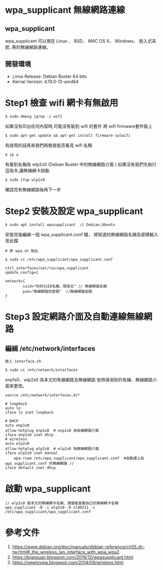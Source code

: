 # wpa_supplicant 無線網路連線
##  wpa_supplicant
wpa_supplicant 可以用在 Linux 、 BSD、 MAC OS X、 Windows、 嵌入式系統..等的無線網路連線。
## 開發環境
* Linux Release: Debian Buster 64 bits
* Kernal Version: 4.19.0-12-amd64
# Step1 檢查 wifi 網卡有無啟用
```
$ sudo dmesg |grep -i wifi
```
如果沒有印出任何內容時,可能沒有裝到 wifi 的套件
將 wifi firmware套件裝上

```
$ sudo apt-get update && apt-get install firmware-iwlwifi
```


有啟用的話再來我們再檢查能否看見 wifi 名稱 

```
$ ip a 
```
有看到名稱為 wlp2s0 (Debian Buster 中的無線網路介面 )
如果沒有我們先執行這指令,讓無線網卡啟動
```
$ sudo ifup wlp2s0  
```
確認完有無線網路後再下一步
# Step2 安裝及設定 wpa_supplicant 
```
$ sudo apt install wpasupplicant  // Debian,Ubuntu
```
安裝完後編緝一個 wpa_supplicant.conf 檔，
將知道的無線網路名稱及密碼輸入至此檔
```
# 將 wpa.sh 放此
```

```  
$ sudo vi /etc/wpa_supplicant/wpa_supplicant.conf
```

```
ctrl_interface=/var/run/wpa_supplicant
update_config=1

network={
        ssid="你的SSID名稱，限英文" // 無線網路名稱
        psk="無線網路的密碼"  //無線網路密碼
}

```
# Step3 設定網路介面及自動連線無線網路
## 編緝 /etc/network/interfaces 
```
放入 interface.sh
```

    
``` 
$ sudo vi /etc/network/interfaces 
```
enp1s0、wlp2s0 為本文的有線網路及無線網路
依照偵測到的有線、無線網路介面來更改。

    source /etc/network/interfaces.d/*
    
    # loopback 
    auto lo
    iface lo inet loopback
    
    # DHCP 
    auto enp1s0
    allow-hotplug enp1s0  # enp1s0 為有線網路介面
    iface enp1s0 inet dhcp
    # wireless
    auto wlp2s0
    allow-hotplug wlp2s0  # wlp2s0 為無線網路介面
    iface wlp2s0 inet manual
        wpa-roam /etc/wpa_supplicant/wpa_supplicant.conf  #自動連上在 wpa_supplicant.conf 的無線網路 //
    iface default inet dhcp

# 啟動 wpa_supplicant
```
// wlp2s0 是本文的無線網卡名稱，請讀者查看自已的無線網卡名稱
wpa_supplicant -B -i wlp2s0 -D nl80211 -c /etc/wpa_supplicant/wpa_supplicant.conf

```

# 參考文件
1. https://www.debian.org/doc/manuals/debian-reference/ch05.zh-tw.html#_the_wireless_lan_interface_with_wpa_wpa2
2. https://bigpxuan.blogspot.com/2016/12/wpasupplicant.html
3. https://newtoypia.blogspot.com/2014/09/wireless.html
